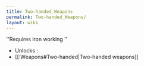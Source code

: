 ```yaml
---
title: Two-handed_Weapons
permalink: Two-handed_Weapons/
layout: wiki
---
```




''Requires iron working
'' 
- Unlocks :
- [[:Weapons#Two-handed|Two-handed weapons]]